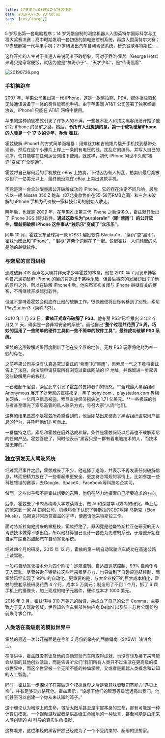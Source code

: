 ```yaml
---
title: 17岁成为iOS越狱之父黑客传奇
date: 2019-07-26 23:08:01
tags: [ios,George,]
---
```

5 岁写出第一套电脑程序；14 岁凭借自制的测绘机器人入围英特尔国际科学与工程大奖赛决赛；高中时期发明一套初级的脑电波控制系统，再度入围英特尔大赛；17岁破解第一代苹果手机；27岁研发出汽车自动驾驶系统，秒杀谷歌与特斯拉……

这样开挂的人生对于普通人来说简直不敢想象，可对于乔治·霍兹（George Hotz）来说只是家常便饭，就因为他是“神奇小子”、“天才少年”，是“传奇黑客”.

![20190726.png](https://i.loli.net/2019/07/26/5d3b16bc6fae741101.png)
<!---more---> 
### 手机换跑车 ###

2007 年，苹果公司推出第一代 iPhone，这是一款集拍照、PDA、媒体播放器和无线通讯设备于一体的高性能智能手机。由于苹果同 AT&T 公司签署了独家经销协议，iPhone1 只能在 AT&T 网络中使用。

苹果的这种销售模式引发了许多人的不满，一些技术狂人和顶尖黑客纷纷开始了他们对 iPhone 的破解之路。然后，**令所有人没想到的是，第一个成功破解iPhone 的人竟是一个 17 岁的少年，乔治·霍兹。**

霍兹破解 iPhone1 的方式简单而粗暴：用螺丝刀和吉他拨片撬开手机找到基带处理器，然后在这个小薄片上焊上一条附有电压的线，扰乱它的编码，并写入自己的程序，使其能够在任何运营网络下使用。就这样，初代 iPhone 问世不久就“被迫”变成了“全网通”。

霍兹将自己解码后的手机放在 eBay 上拍卖，不过因为有人捣乱，拍卖价最后竟被炒到了一亿美元以上，最终他没能在 eBay 上卖出这款手机。

毕竟是第一台全球限量版公开破解成功的 iPhone，它的存在注定不同凡响，最后它以一辆 Nissan 350 Z 跑车（07北美款售价在55-58万RMB之间）和三台未破解的 iPhone 手机为代价被一家科技公司的创始人收走。

两年后，也就是 2009 年，在苹果推出第三代 iPhone 之后没多久，霍兹就开发出了 iPhone 3GS 越狱软件。**通过这款名为"purplera1n"（即“紫雨”）的公开软件，霍兹把破解 iPhone 这件事从“独乐乐”变成了“众乐乐”。**

同年 10 月，霍兹发布全球第一款 iOS3.1 越狱软件 Blackra1n，“紫雨”变“黑雨”， 霍兹也因此和“iPhone”、“ 越狱”这两个词绑在了一起。说起霍兹，人们想起的总是他的越狱软件。

### 与索尼的官司纠纷 ###

通过破解 iOS 而声名大噪并非天才少年霍兹的本意，他在 2010 年 7 月发布博客称自己最初破解 iPhone 的目的只是出于某种乐趣，但最后事态的发展却出乎了他的意料之外，所以在破解 iPhone4 后，他突然宣布关闭与 iPhone 越狱有关的博客，不再继续开发越狱软件。

但这不意味着霍兹会彻底终止他的破解工作，很快他便将目标转移到了别处，索尼 PlayStation3（简称PS3）。

2010 年 1 月 23 日，**霍兹正式宣布破解了 PS3**。他夸赞 PS3“已经推出 3 年2 个月又 11 天，确实是一套非常安全的系统”，而他自己“**整个过程共花费了5 周，巧妙的运用了一些简单的硬件工具和一些不简单的软件工具”，最终成功破解 PS3 系统。**

霍兹的这项破解成果再度刷新了他在安全界的地位，无数 PS3 玩家将他封为神一般的存在。

之前苹果公司并没有认真追究过霍兹的“紫雨”和“黑雨”，但索尼一气之下竟将霍兹告上了法庭，向法院申请获取所有浏览过霍兹网站的 IP 地址，并保留进一步起诉这些破解用户的权利。

一石激起千层浪，索尼此举引发了霍兹的支持者们的愤怒。**全球最大黑客组织Anonymous 展开了对索尼的疯狂报复，黑了 sony.com 、playstation.com 等相关网站，一亿用户信息被盗，索尼直接经济损失达 1.71 亿美元。**一些极端的参与者甚至曝光了索尼高管的私人联系方式，号召大家“人肉”他们。

这样的结果显然不是霍兹所希望看到的，他当即站出来谴责了黑客组织盗取用户信息的行为，并呼吁他们适可而止。

一番僵持之后，索尼和霍兹在庭外达成和解，条件是霍兹保证以后再也不破解索尼的任何产品。霍兹答应了，同时他表示“黑客只是一群有着电脑技术的人，而技术是无罪的。”

### 独立研发无人驾驶系统 ###

经过索尼事件之后，霍兹成长了不少，他选择了退隐，并表示不再发表任何破解信息，转而把精力放在了一些看起来更安全、更加符合常规的事情上。比如参加一些科技领域的赛事，去Google、SpaceX、Facebook等科技名企实习。

然而，这些似乎都不是霍兹想要的东西，他仍在努力地探索自己所要追求的方向。

后来，霍兹去了卡内基梅隆大学攻读博士，做 AI 和深度学习方向的研究。毕业后的他来到一家 AI 初创公司，机缘巧合下认识了特斯拉的CEO埃隆·马斯克（Elon Musk），马斯克非常欣赏霍兹的才华，便邀请他来特斯拉工作。

面对特斯拉向他抛来的橄榄枝，霍兹拒绝了，原因竟是他嫌特斯拉正在研究的无人驾驶技术做得不够出色，所以他打算自己设计一套更为先进的系统。于是他开始在自家车库里捣鼓起汽车自动驾驶系统。

经过四个月的研发，2015 年 12 月，霍兹的第一辆自动驾驶汽车成功在高速公路上试驾驶。

一般将自动驾驶技术分为四个阶段：巡航控制、自适应巡航控制、99% 自动化与无人驾驶。尽管谷歌与特斯拉这些年来费尽心力，也只做到了自适应巡航控制，而霍兹已经实现了 99% 的自动化。更重要的是，与大企业投下的巨大成本相比，霍兹的整套系统研发花费 4 个月，成本 5 万美元；制造用了不到 1 个月，拆了 6 颗手机上的摄像头，加上现成的电子元器件，硬件成本才 1000 美元。

2016 年 3 月，霍兹获得 310 万美元的融资，并成立了自己的公司 Comma，主要致力于无人驾驶领域。世界知名汽车零部件供应商 Delphi 以及显卡芯片公司纷纷前来寻求合作。

### 人类活在高级别的模拟世界中 ###

霍兹的最近一次公开露面是在今年 3 月份的举办的西南偏南（SXSW）演讲会上。

在演讲中，霍兹既没有谈及他的自动驾驶汽车所取得成就，也没有谈及接下来可能会从事的其他创业活动，而是告诉听众们“我们所有人类只不过生活在更高级的模拟世界中，而这个世界被一个无所不能的神仙掌控，又或者是超越人类概念和认知的人工智能。”

同时，霍兹进一步探讨了在突破这个模拟世界之后是否意味着我们有能力“遇见上帝”，并有足够实力杀死他。霍兹表示：“设想下他们的智慧等级远远高出我们，他们甚至可以创建一个你从未认知的笼子。”

这个理论认为地球上的生命，包括太阳系甚至是宇宙本身的生命，都有可能是一种计算机模拟，一个视频游戏或者是供高级生命娱乐的一种玩具，甚至可能是由未来人类创建的 AI 引导的真实生命模拟。

这样看来，这位年轻的黑客俨然已经成为了一个不受约束的、超前的思想家。